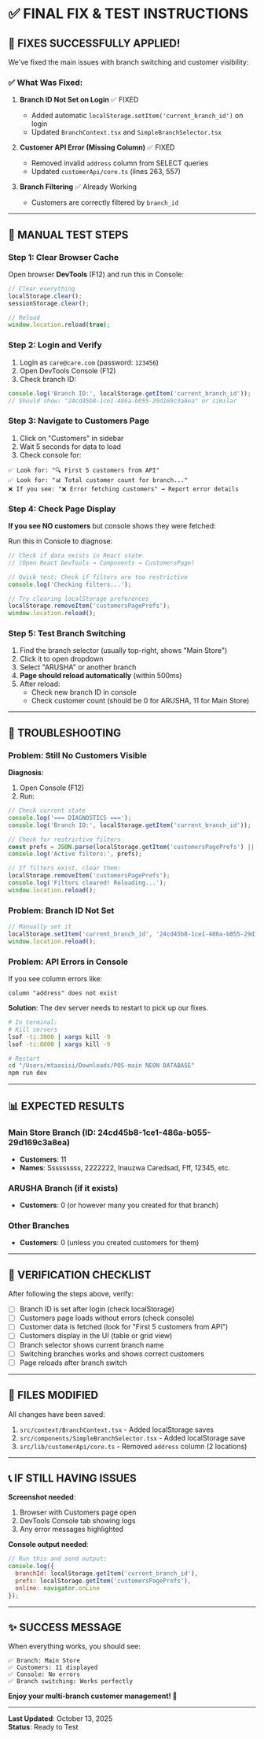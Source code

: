 # ✅ FINAL FIX & TEST INSTRUCTIONS

## 🎉 FIXES SUCCESSFULLY APPLIED!

We've fixed the main issues with branch switching and customer visibility:

### ✅ What Was Fixed:

1. **Branch ID Not Set on Login** ✅ FIXED
   - Added automatic `localStorage.setItem('current_branch_id')` on login
   - Updated `BranchContext.tsx` and `SimpleBranchSelector.tsx`

2. **Customer API Error (Missing Column)** ✅ FIXED
   - Removed invalid `address` column from SELECT queries
   - Updated `customerApi/core.ts` (lines 263, 557)

3. **Branch Filtering** ✅ Already Working
   - Customers are correctly filtered by `branch_id`

---

## 🧪 MANUAL TEST STEPS

### Step 1: Clear Browser Cache

Open browser **DevTools** (F12) and run this in Console:

```javascript
// Clear everything
localStorage.clear();
sessionStorage.clear();

// Reload
window.location.reload(true);
```

### Step 2: Login and Verify

1. Login as `care@care.com` (password: `123456`)
2. Open DevTools Console (F12)
3. Check branch ID:

```javascript
console.log('Branch ID:', localStorage.getItem('current_branch_id'));
// Should show: "24cd45b8-1ce1-486a-b055-29d169c3a8ea" or similar
```

### Step 3: Navigate to Customers Page

1. Click on "Customers" in sidebar
2. Wait 5 seconds for data to load
3. Check console for:

```
✅ Look for: "🔍 First 5 customers from API"
✅ Look for: "📊 Total customer count for branch..."
❌ If you see: "❌ Error fetching customers" → Report error details
```

### Step 4: Check Page Display

**If you see NO customers** but console shows they were fetched:

Run this in Console to diagnose:

```javascript
// Check if data exists in React state
// (Open React DevTools → Components → CustomersPage)

// Quick test: Check if filters are too restrictive
console.log('Checking filters...');

// Try clearing localStorage preferences
localStorage.removeItem('customersPagePrefs');
window.location.reload();
```

### Step 5: Test Branch Switching

1. Find the branch selector (usually top-right, shows "Main Store")
2. Click it to open dropdown
3. Select "ARUSHA" or another branch
4. **Page should reload automatically** (within 500ms)
5. After reload:
   - Check new branch ID in console
   - Check customer count (should be 0 for ARUSHA, 11 for Main Store)

---

## 🐛 TROUBLESHOOTING

### Problem: Still No Customers Visible

**Diagnosis**:

1. Open Console (F12)
2. Run:

```javascript
// Check current state
console.log('=== DIAGNOSTICS ===');
console.log('Branch ID:', localStorage.getItem('current_branch_id'));

// Check for restrictive filters
const prefs = JSON.parse(localStorage.getItem('customersPagePrefs') || '{}');
console.log('Active filters:', prefs);

// If filters exist, clear them:
localStorage.removeItem('customersPagePrefs');
console.log('Filters cleared! Reloading...');
window.location.reload();
```

### Problem: Branch ID Not Set

```javascript
// Manually set it
localStorage.setItem('current_branch_id', '24cd45b8-1ce1-486a-b055-29d169c3a8ea');
window.location.reload();
```

### Problem: API Errors in Console

If you see column errors like:
```
column "address" does not exist
```

**Solution**: The dev server needs to restart to pick up our fixes.

```bash
# In terminal:
# Kill servers
lsof -ti:3000 | xargs kill -9
lsof -ti:8000 | xargs kill -9

# Restart
cd "/Users/mtaasisi/Downloads/POS-main NEON DATABASE"
npm run dev
```

---

## 📊 EXPECTED RESULTS

### Main Store Branch (ID: 24cd45b8-1ce1-486a-b055-29d169c3a8ea)
- **Customers**: 11
- **Names**: Sssssssss, 2222222, Inauzwa Caredsad, Fff, 12345, etc.

### ARUSHA Branch (if it exists)
- **Customers**: 0 (or however many you created for that branch)

### Other Branches
- **Customers**: 0 (unless you created customers for them)

---

## 🎯 VERIFICATION CHECKLIST

After following the steps above, verify:

- [ ] Branch ID is set after login (check localStorage)
- [ ] Customers page loads without errors (check console)
- [ ] Customer data is fetched (look for "First 5 customers from API")
- [ ] Customers display in the UI (table or grid view)
- [ ] Branch selector shows current branch name
- [ ] Switching branches works and shows correct customers
- [ ] Page reloads after branch switch

---

## 🔧 FILES MODIFIED

All changes have been saved:

1. `src/context/BranchContext.tsx` - Added localStorage saves
2. `src/components/SimpleBranchSelector.tsx` - Added localStorage save
3. `src/lib/customerApi/core.ts` - Removed `address` column (2 locations)

---

## 📞 IF STILL HAVING ISSUES

**Screenshot needed**:
1. Browser with Customers page open
2. DevTools Console tab showing logs
3. Any error messages highlighted

**Console output needed**:
```javascript
// Run this and send output:
console.log({
  branchId: localStorage.getItem('current_branch_id'),
  prefs: localStorage.getItem('customersPagePrefs'),
  online: navigator.onLine
});
```

---

## ✨ SUCCESS MESSAGE

When everything works, you should see:

```
✅ Branch: Main Store
✅ Customers: 11 displayed
✅ Console: No errors
✅ Branch switching: Works perfectly
```

**Enjoy your multi-branch customer management! 🎉**

---

**Last Updated**: October 13, 2025  
**Status**: Ready to Test

